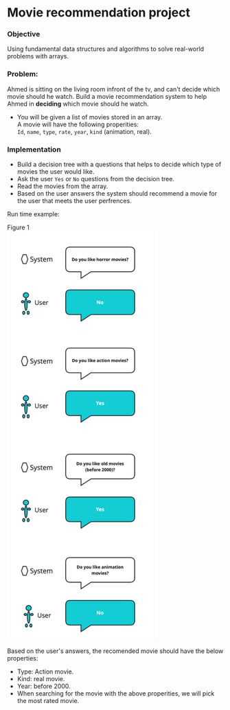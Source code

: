 # Movie recommendation project


### Objective
Using fundamental data structures and algorithms to solve real-world problems with arrays.


### Problem:   
Ahmed is sitting on the living room infront of the tv, and can't decide which movie should he watch. Build a movie recommendation system to help Ahmed in **deciding** which movie should he watch.

- You will be given a list of movies stored in an array.    
A movie will have the following properities:   
`Id`, `name`, `type`, `rate`, `year`, `kind` (animation, real).

### Implementation
   
- Build a decision tree with a questions that helps to decide which type of movies the user would like.
- Ask the user `Yes` or `No` questions from the decision tree. 
- Read the movies from the array.
- Based on the user answers the system should recommend a movie for the user that meets the user perfrences.

Run time example:

Figure 1    
<img width="350" alt="Example" src="https://github.com/SAFCSP-Team/movie-recommendation-project/blob/main/images/movie%20recomendation%20system.jpg">

   
Based on the user's answers, the recomended movie should have the below properties:

- Type: Action movie.
- Kind: real movie.
- Year: before 2000.
- When searching for the movie with the above properities, we will pick the most rated movie.






